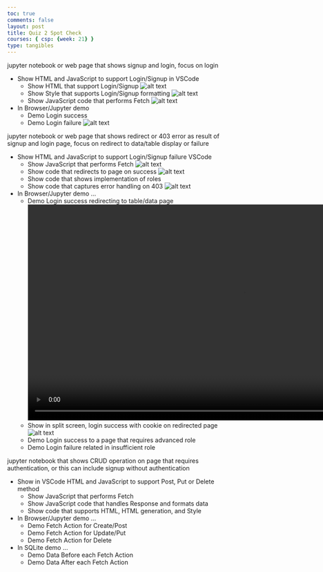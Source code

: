 ```yaml
---
toc: true
comments: false
layout: post
title: Quiz 2 Spot Check
courses: { csp: {week: 21} }
type: tangibles
---
```


jupyter notebook or web page that shows signup and login, focus on login

- Show HTML and JavaScript to support Login/Signup in VSCode
    - Show HTML that support Login/Signup
    ![alt text](</student/images/Screenshot 2024-02-04 at 10.25.38 PM.png>)
    - Show Style that supports Login/Signup formatting
    ![alt text](</student/images/Screenshot 2024-02-04 at 10.27.17 PM.png>)
    - Show JavaScript code that performs Fetch
    ![alt text](</student/images/Screenshot 2024-02-04 at 10.29.00 PM.png>)
- In Browser/Jupyter demo 
    - Demo Login success
    - Demo Login failure
    ![alt text](</student/images/Screenshot 2024-02-04 at 10.32.48 PM.png>)

jupyter notebook or web page that shows redirect or 403 error as result of signup and login page, focus on redirect to data/table display or failure

- Show HTML and JavaScript to support Login/Signup failure VSCode
    - Show JavaScript that performs Fetch
    ![alt text](</student/images/Screenshot 2024-02-04 at 10.29.00 PM.png>)
    - Show code that redirects to page on success
    ![alt text](</student/images/Screenshot 2024-02-04 at 10.43.16 PM.png>)
    - Show code that shows implementation of roles
    - Show code that captures error handling on 403
    ![alt text](</student/images/Screenshot 2024-02-04 at 10.45.18 PM.png>)
- In Browser/Jupyter demo …
    - Demo Login success redirecting to table/data page
    <video  height="500" controls src="/student/videos/Screen Recording 2024-02-04 at 10.51.42 PM.mp4" title="Title"></video>
    - Show in split screen, login success with cookie on redirected page
    ![alt text](</student/images/Screenshot 2024-02-04 at 10.36.36 PM.png>)
    - Demo Login success to a page that requires advanced role
    - Demo Login failure related in insufficient role

jupyter notebook that shows CRUD operation on page that requires authentication, or this can include signup without authentication

- Show in VSCode HTML and JavaScript to support Post, Put or Delete method
    - Show JavaScript that performs Fetch
    - Show JavaScript code that handles Response and formats data
    - Show code that supports HTML, HTML generation, and Style
- In Browser/Jupyter demo …
    - Demo Fetch Action for Create/Post
    - Demo Fetch Action for Update/Put
    - Demo Fetch Action for Delete
- In SQLite demo …
    - Demo Data Before each Fetch Action
    - Demo Data After each Fetch Action